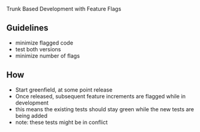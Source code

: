 Trunk Based Development with Feature Flags

## Guidelines

- minimize flagged code
- test both versions
- minimize number of flags

## How

- Start greenfield, at some point release
- Once released, subsequent feature increments are flagged while in development
- this means the existing tests should stay green while the new tests are being added
- note: these tests might be in conflict

